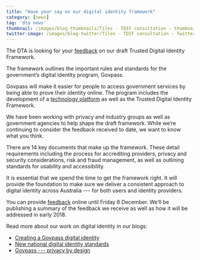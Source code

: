 ```yaml
---
title: "Have your say on our digital identity framework"
category: [news]
tag: 'dta news'
thumbnail: /images/blog-thumbnails/Tiles - TDIF consultation - thumbnail 2.png
twitter-image: /images/blog-twitter/Tiles - TDIF consultation - Twitter.png
---
```


The DTA is looking for your [feedback](https://engage.digital.gov.au/) on our draft Trusted Digital Identity Framework.

The framework outlines the important rules and standards for the government’s digital identity program, Govpass. 

Govpass will make it easier for people to access government services by being able to prove their identity online. The program includes the development of a [technology platform](https://www.dta.gov.au/blog/creating-a-govpass-digital-identity/) as well as the Trusted Digital Identity Framework.

We have been working with privacy and industry groups as well as government agencies to help shape the draft framework. While we’re continuing to consider the feedback received to date, we want to know what you think.  

There are 14 key documents that make up the framework. These detail requirements including the process for accrediting providers, privacy and security considerations, risk and fraud management, as well as outlining standards for usability and accessibility.

It is essential that we spend the time to get the framework right. It will provide the foundation to make sure we deliver a consistent approach to digital identity across Australia --- for both users and identity providers. 

You can provide [feedback](https://engage.digital.gov.au/) online until Friday 8 December. We’ll be publishing a summary of the feedback we receive as well as how it will be addressed in early 2018.

Read more about our work on digital identity in our blogs:

- [Creating a Govpass digital identity](https://www.dta.gov.au/blog/creating-a-govpass-digital-identity/)
- [New national digital identity standards](https://www.dta.gov.au/news/digital-identity-standards/)
- [Govpass --- privacy by design](https://www.dta.gov.au/blog/govpass-privacy-by-design/)
